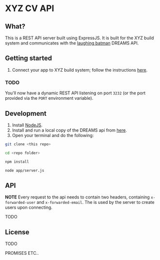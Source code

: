 XYZ CV API
==========

## What?

This is a REST API server built using ExpressJS.
It is built for the XYZ build system and communicates with the [laughing batman](https://github.com/Softhouse/laughing-batman) DREAMS API.

## Getting started

1. Connect your app to XYZ build system; follow the instructions [here](https://github.com/guzmo/xyz-docker-docs).

### TODO

You'll now have a dynamic REST API listening on port `3232` (or the port provided via the `PORT` environment variable).

## Development

1. Install [NodeJS](http://nodejs.org/download/).
2. Install and run a local copy of the DREAMS api from [here](https://github.com/guzmo/xyz-docker-docs).
3. Open your terminal and do the following:

```bash
git clone <this repo>

cd <repo folder>

npm install

node app/server.js

```
## API

**NOTE** Every request to the api needs to contain two headers, containing `x-forwarded-user` and `x-forwarded-email`. The is used by the server to create users upon connecting.

TODO

## License

TODO

PROMISES
ETC..
